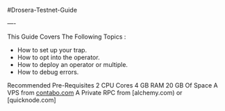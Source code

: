 #Drosera-Testnet-Guide

—-

This Guide Covers The Following Topics :

* How to set up your trap.
* How to opt into the operator.
* How to deploy an operator or multiple.
* How to debug errors.

Recommended Pre-Requisites 
2 CPU Cores
4 GB RAM
20 GB Of Space
A VPS from [contabo.com](recommended)
A Private RPC from [alchemy.com) or [quicknode.com]
